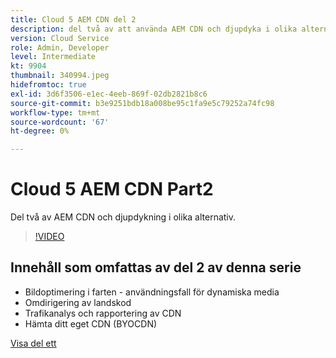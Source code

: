 ```yaml
---
title: Cloud 5 AEM CDN del 2
description: del två av att använda AEM CDN och djupdyka i olika alternativ.
version: Cloud Service
role: Admin, Developer
level: Intermediate
kt: 9904
thumbnail: 340994.jpeg
hidefromtoc: true
exl-id: 3d6f3506-e1ec-4eeb-869f-02db2821b8c6
source-git-commit: b3e9251bdb18a008be95c1fa9e5c79252a74fc98
workflow-type: tm+mt
source-wordcount: '67'
ht-degree: 0%

---
```


# Cloud 5 AEM CDN Part2

Del två av AEM CDN och djupdykning i olika alternativ.

>[!VIDEO](https://video.tv.adobe.com/v/340994?quality=12&learn=on)

## Innehåll som omfattas av del 2 av denna serie

+ Bildoptimering i farten - användningsfall för dynamiska media
+ Omdirigering av landskod
+ Trafikanalys och rapportering av CDN
+ Hämta ditt eget CDN (BYOCDN)

[Visa del ett](cloud5-aem-cdn-part1.md)